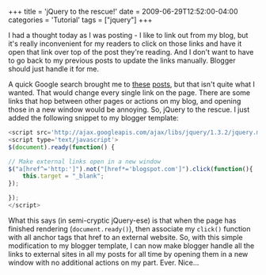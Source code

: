 +++
title = 'jQuery to the rescue!'
date = 2009-06-29T12:52:00-04:00
categories = 'Tutorial'
tags = ["jquery"]
+++

I had a thought today as I was posting - I like to link out from my blog, but it's really inconvenient for my readers to click on those links and have it open that link over top of the post they're reading. And I don't want to have to go back to my previous posts to update the links manually. Blogger should just handle it for me.

A quick Google search brought me to [these](http://blogging.nitecruzr.net/2009/02/make-links-open-in-new-window.html) [posts](http://blogging.nitecruzr.net/2008/02/make-all-links-open-in-new-window.html), but that isn't quite what I wanted. That would change every single link on the page. There are some links that hop between other pages or actions on my blog, and opening those in a new window would be annoying. So, jQuery to the rescue. I just added the following snippet to my blogger template:

```js
<script src='http://ajax.googleapis.com/ajax/libs/jquery/1.3.2/jquery.min.js' type='text/javascript'/>
<script type='text/javascript'>
$(document).ready(function() {

// Make external links open in a new window
$("a[href^='http:']").not("[href*='blogspot.com']").click(function(){
    this.target = "_blank";
});

});
</script>
```

What this says (in semi-cryptic jQuery-ese) is that when the page has finished rendering (`document.ready()`), then associate my `click()` function with all anchor tags that href to an external website. So, with this simple modification to my blogger template, I can now make blogger handle all the links to external sites in all my posts for all time by opening them in a new window with no additional actions on my part. Ever. Nice...
